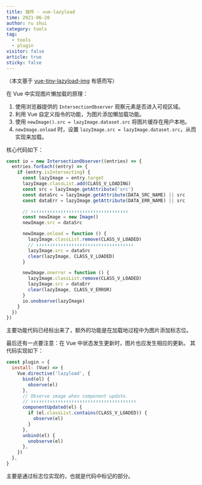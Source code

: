 ```yaml
---
title: 插件 - vue-lazyload
time: 2021-06-20
author: ru shui
category: tools
tag:
  - tools
  - plugin
visitor: false
article: true
sticky: false
---
```


（本文基于 [vue-tiny-lazyload-img](https://github.com/mazipan/vue-tiny-lazyload-img) 有感而写）

在 Vue 中实现图片懒加载的原理：

1. 使用浏览器提供的 `IntersectionObserver` 观察元素是否进入可视区域。
2. 利用 Vue 自定义指令的功能，为图片添加懒加载功能。
3. 使用 `newImage().src = lazyImage.dataset.src` 将图片缓存在用户本地。
4. `newImage.onload` 时，设置 `lazyImage.src = lazyImage.dataset.src`，从而实现来加载。

核心代码如下：

```javascript
const io = new IntersectionObserver((entries) => {
  entries.forEach((entry) => {
    if (entry.isIntersecting) {
      const lazyImage = entry.target
      lazyImage.classList.add(CLASS_V_LOADING)
      const src = lazyImage.getAttribute('src')
      const dataSrc = lazyImage.getAttribute(DATA_SRC_NAME) || src
      const dataErr = lazyImage.getAttribute(DATA_ERR_NAME) || src

      // ⬇⬇⬇⬇⬇⬇⬇⬇⬇⬇⬇⬇⬇⬇⬇⬇⬇⬇⬇⬇⬇⬇⬇⬇⬇⬇⬇⬇⬇⬇⬇⬇⬇⬇⬇⬇
      const newImage = new Image()
      newImage.src = dataSrc

      newImage.onload = function () {
        lazyImage.classList.remove(CLASS_V_LOADED)
        // ⬇⬇⬇⬇⬇⬇⬇⬇⬇⬇⬇⬇⬇⬇⬇⬇⬇⬇⬇⬇⬇⬇⬇⬇⬇⬇⬇⬇⬇⬇⬇⬇⬇⬇⬇⬇
        lazyImage.src = dataSrc
        clear(lazyImage, CLASS_V_LOADED)
      }

      newImage.onerror = function () {
        lazyImage.classList.remove(CLASS_V_LOADED)
        lazyImage.src = dataErr
        clear(lazyImage, CLASS_V_ERROR)
      }
      io.unobserve(lazyImage)
    }
  })
})
```

主要功能代码已经标出来了，额外的功能是在加载地过程中为图片添加标志位。

最后还有一点要注意：在 Vue 中状态发生更新时，图片也应发生相应的更新。
其代码实现如下：

```javascript
const plugin = {
  install: (Vue) => {
    Vue.directive('lazyload', {
      bind(el) {
        observe(el)
      },
      // Observe image when component update.
      // ⬇⬇⬇⬇⬇⬇⬇⬇⬇⬇⬇⬇⬇⬇⬇⬇⬇⬇⬇⬇⬇⬇⬇⬇⬇⬇⬇⬇⬇⬇⬇⬇⬇⬇⬇⬇⬇⬇⬇
      componentUpdated(el) {
        if (el.classList.contains(CLASS_V_LOADED)) {
          observe(el)
        }
      },
      unbind(el) {
        unobserve(el)
      },
    })
  },
}
```

主要是通过标志位实现的，也就是代码中标记的部分。
